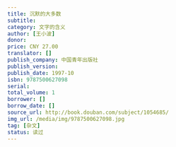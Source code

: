 ```yaml
---
title: 沉默的大多数
subtitle:
category: 文字的含义
author: [王小波]
donor: 
price: CNY 27.00
translator: []
publish_company: 中国青年出版社
publish_version: 
publish_date: 1997-10
isbn: 9787500627098
serial: 
total_volume: 1
borrower: []
borrow_date: []
source_url: http://book.douban.com/subject/1054685/
img_url: /media/img/9787500627098.jpg
tag: [杂文]
status: 读过
---
```

